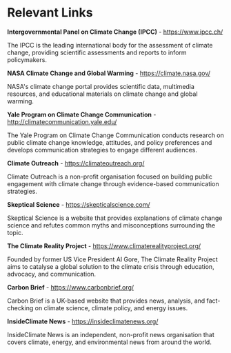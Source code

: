 # Relevant Links

**Intergovernmental Panel on Climate Change (IPCC)** - https://www.ipcc.ch/

The IPCC is the leading international body for the assessment of climate change, providing scientific assessments and reports to inform policymakers.


**NASA Climate Change and Global Warming** - https://climate.nasa.gov/

NASA's climate change portal provides scientific data, multimedia resources, and educational materials on climate change and global warming.


**Yale Program on Climate Change Communication** - http://climatecommunication.yale.edu/

The Yale Program on Climate Change Communication conducts research on public climate change knowledge, attitudes, and policy preferences and develops communication strategies to engage different audiences.


**Climate Outreach** - https://climateoutreach.org/

Climate Outreach is a non-profit organisation focused on building public engagement with climate change through evidence-based communication strategies.


**Skeptical Science** - https://skepticalscience.com/

Skeptical Science is a website that provides explanations of climate change science and refutes common myths and misconceptions surrounding the topic.


**The Climate Reality Project** - https://www.climaterealityproject.org/

Founded by former US Vice President Al Gore, The Climate Reality Project aims to catalyse a global solution to the climate crisis through education, advocacy, and communication.


**Carbon Brief** - https://www.carbonbrief.org/

Carbon Brief is a UK-based website that provides news, analysis, and fact-checking on climate science, climate policy, and energy issues.


**InsideClimate News** - https://insideclimatenews.org/

InsideClimate News is an independent, non-profit news organisation that covers climate, energy, and environmental news from around the world.
